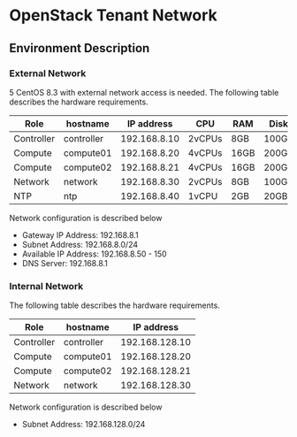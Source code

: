 # OpenStack Tenant Network

 ## Environment Description

### External Network

5 CentOS 8.3 with external network access is needed. The following table describes the hardware requirements.

| Role       | hostname   | IP address   | CPU    | RAM  | Disk  |
| ---------- | ---------- | ------------ | ------ | ---- | ----- |
| Controller | controller | 192.168.8.10 | 2vCPUs | 8GB  | 100GB |
| Compute    | compute01  | 192.168.8.20 | 4vCPUs | 16GB | 200GB |
| Compute    | compute02  | 192.168.8.21 | 4vCPUs | 16GB | 200GB |
| Network    | network    | 192.168.8.30 | 2vCPUs | 8GB  | 100GB |
| NTP        | ntp        | 192.168.8.40 | 1vCPU  | 2GB  | 20GB  |

Network configuration is described below

- Gateway IP Address: 192.168.8.1
- Subnet Address: 192.168.8.0/24
- Available IP Address: 192.168.8.50 - 150
- DNS Server: 192.168.8.1

### Internal Network

The following table describes the hardware requirements.

| Role       | hostname   | IP address     |
| ---------- | ---------- | -------------- |
| Controller | controller | 192.168.128.10 |
| Compute    | compute01  | 192.168.128.20 |
| Compute    | compute02  | 192.168.128.21 |
| Network    | network    | 192.168.128.30 |

Network configuration is described below

- Subnet Address: 192.168.128.0/24